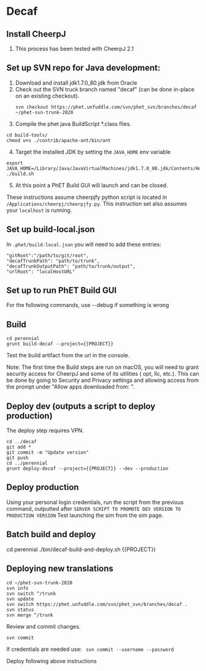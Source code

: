 # Decaf

## Install CheerpJ
1. This process has been tested with CheerpJ 2.1

## Set up SVN repo for Java development:
1. Download and install jdk1.7.0_80.jdk from Oracle
2. Check out the SVN truck branch named "decaf" (can be done in-place on an existing checkout).
    ```
    svn checkout https://phet.unfuddle.com/svn/phet_svn/branches/decaf ~/phet-svn-trunk-2020
    ```
3. Compile the phet java BuildScript *.class files.

```
cd build-tools/
chmod u+x ./contrib/apache-ant/bin/ant
```

4. Target the installed JDK by setting the `JAVA_HOME` env variable
```
export JAVA_HOME=/Library/Java/JavaVirtualMachines/jdk1.7.0_80.jdk/Contents/Home/
./build.sh
```

5. At this point a PhET Build GUI will launch and can be closed.
    
These instructions assume cheerpjfy python script is located in `/Applications/cheerpj/cheerpjfy.py`. This instruction set also assumes your `localhost` is running.

## Set up build-local.json
In `.phet/build-local.json` you will need to add these entries: 
```
"gitRoot":"/path/to/git/root",
"decafTrunkPath": "path/to/trunk",
"decafTrunkOutputPath": "path/to/trunk/output",
"urlRoot": "localHostURL"
```

## Set up to run PhET Build GUI
For the following commands, use --debug if something is wrong

## Build
```
cd perennial
grunt build-decaf --project={{PROJECT}}
```

Test the build artifact from the url in the console.

Note: The first time the Build steps are run on macOS, you will need to grant security access for CheerpJ and some of its utilities ( opt, llc, etc.).
This can be done by going to Security and Privacy settings and allowing access from the prompt under "Allow apps downloaded from: ". 

## Deploy dev (outputs a script to deploy production)

The deploy step requires VPN.

```
cd ../decaf
git add *
git commit -m "Update version"
git push
cd ../perennial
grunt deploy-decaf --project={{PROJECT}} --dev --production
```

## Deploy production
Using your personal login credentials, run the script from the previous command, outputted after `SERVER SCRIPT TO PROMOTE DEV VERSION TO PRODUCTION VERSION`
Test launching the sim from the sim page.

## Batch build and deploy
cd perennial
./bin/decaf-build-and-deploy.sh {{PROJECT}}

## Deploying new translations
```
cd ~/phet-svn-trunk-2020
svn info
svn switch ^/trunk
svn update
svn switch https://phet.unfuddle.com/svn/phet_svn/branches/decaf .
svn status
svn merge ^/trunk
```
Review and commit changes.
```
svn commit
```

If credentials are needed use: ``` svn commit --username --password```

Deploy following above instructions
